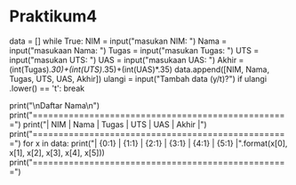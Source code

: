 # Praktikum4

data = []
while True:
    NIM = input("masukan NIM: ")
    Nama = input("masukaan Nama: ")
    Tugas = input("masukan Tugas: ")
    UTS = input("masukan UTS: ")
    UAS = input("masukaan UAS: ")
    Akhir = (int(Tugas)*.30)+(int(UTS)*.35)+(int(UAS)*.35)
    data.append([NIM, Nama, Tugas, UTS, UAS, Akhir])
    ulangi = input("Tambah data (y/t)?")
    if ulangi .lower() == 't':
        break

print("\nDaftar Nama\n")
print("==================================================")
print("|  NIM  |  Nama  | Tugas | UTS |  UAS  |  Akhir  |")
print("==================================================")
for x in data:
    print("|  {0:1}  |  {1:1}  |  {2:1}  |  {3:1}  |  {4:1}  |  {5:1}  |".format(x[0], x[1], x[2], x[3], x[4], x[5]))
print("==================================================")
